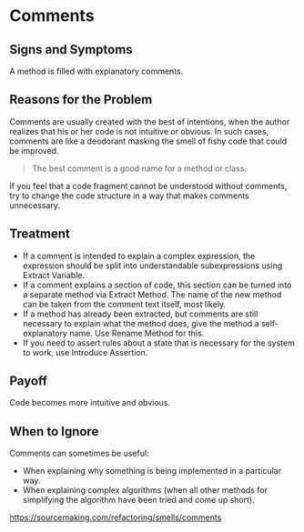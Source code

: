 Comments
========

Signs and Symptoms
------------------

A method is filled with explanatory comments.

Reasons for the Problem
-----------------------

Comments are usually created with the best of intentions, when the author realizes that his or her code is not intuitive or obvious. In such cases, comments are like a deodorant masking the smell of fishy code that could be improved.

> The best comment is a good name for a method or class.

If you feel that a code fragment cannot be understood without comments, try to change the code structure in a way that makes comments unnecessary.

Treatment
---------

- If a comment is intended to explain a complex expression, the expression should be split into understandable subexpressions using Extract Variable.
- If a comment explains a section of code, this section can be turned into a separate method via Extract Method. The name of the new method can be taken from the comment text itself, most likely.
- If a method has already been extracted, but comments are still necessary to explain what the method does, give the method a self-explanatory name. Use Rename Method for this.
- If you need to assert rules about a state that is necessary for the system to work, use Introduce Assertion.

Payoff
------

Code becomes more intuitive and obvious.

When to Ignore
--------------

Comments can sometimes be useful:
- When explaining why something is being implemented in a particular way.
- When explaining complex algorithms (when all other methods for simplifying the algorithm have been tried and come up short).

https://sourcemaking.com/refactoring/smells/comments
